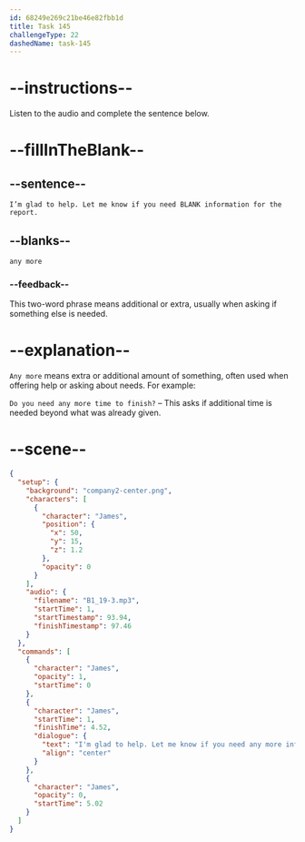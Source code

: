 ```yaml
---
id: 68249e269c21be46e82fbb1d
title: Task 145
challengeType: 22
dashedName: task-145
---
```


<!-- (Audio) James: I’m glad to help. Let me know if you need any more information for the report. -->

# --instructions--

Listen to the audio and complete the sentence below.

# --fillInTheBlank--

## --sentence--

`I’m glad to help. Let me know if you need BLANK information for the report.`

## --blanks--

`any more`

### --feedback--

This two-word phrase means additional or extra, usually when asking if something else is needed.

# --explanation--

`Any more` means extra or additional amount of something, often used when offering help or asking about needs. For example:  

`Do you need any more time to finish?` – This asks if additional time is needed beyond what was already given.

# --scene--

```json
{
  "setup": {
    "background": "company2-center.png",
    "characters": [
      {
        "character": "James",
        "position": {
          "x": 50,
          "y": 15,
          "z": 1.2
        },
        "opacity": 0
      }
    ],
    "audio": {
      "filename": "B1_19-3.mp3",
      "startTime": 1,
      "startTimestamp": 93.94,
      "finishTimestamp": 97.46
    }
  },
  "commands": [
    {
      "character": "James",
      "opacity": 1,
      "startTime": 0
    },
    {
      "character": "James",
      "startTime": 1,
      "finishTime": 4.52,
      "dialogue": {
        "text": "I'm glad to help. Let me know if you need any more information for the report.",
        "align": "center"
      }
    },
    {
      "character": "James",
      "opacity": 0,
      "startTime": 5.02
    }
  ]
}
```
